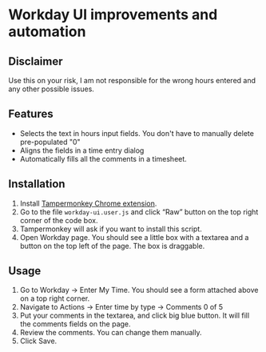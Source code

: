 # Workday UI improvements and automation

## Disclaimer
Use this on your risk, I am not responsible for the wrong hours entered and any other possible issues.

## Features
* Selects the text in hours input fields. You don't have to manually delete pre-populated "0"
* Aligns the fields in a time entry dialog
* Automatically fills all the comments in a timesheet.


## Installation

1. Install [Tampermonkey Chrome extension](https://chrome.google.com/webstore/detail/tampermonkey/dhdgffkkebhmkfjojejmpbldmpobfkfo?hl=en).
2. Go to the file `workday-ui.user.js` and click “Raw” button on the top right corner of the code box.
3. Tampermonkey will ask if you want to install this script.
4. Open Workday page. You should see a little box with a textarea and a button on the top left of the page. The box is draggable.

## Usage

1. Go to Workday &rarr; Enter My Time. You should see a form attached above on a top right corner.
1. Navigate to Actions&nbsp;&rarr;&nbsp;Enter time by&nbsp;type&nbsp;&rarr; Comments 0 of 5
1. Put your comments in the textarea, and click big blue button. It will fill the comments fields on the page.
1. Review the comments. You can change them manually.
1. Click Save.
 

 
